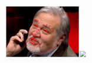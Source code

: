 <img src="before image warping73.jpg" width="39%" /> <img src="before image warping76.jpg" width="39%" /><br>